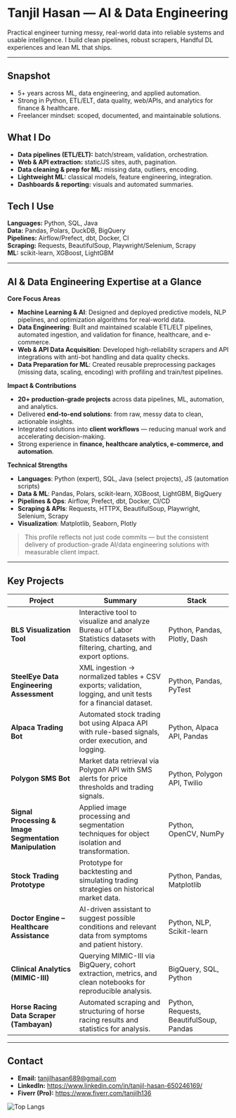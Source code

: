 # Tanjil Hasan — AI & Data Engineering

Practical engineer turning messy, real-world data into reliable systems and usable intelligence. I build clean pipelines, robust scrapers, Handful DL experiences and lean ML that ships.

---

## Snapshot
- 5+ years across ML, data engineering, and applied automation.
- Strong in Python, ETL/ELT, data quality, web/APIs, and analytics for finance & healthcare.
- Freelancer mindset: scoped, documented, and maintainable solutions.

## What I Do
- **Data pipelines (ETL/ELT):** batch/stream, validation, orchestration.
- **Web & API extraction:** static/JS sites, auth, pagination.
- **Data cleaning & prep for ML:** missing data, outliers, encoding.
- **Lightweight ML:** classical models, feature engineering, integration.
- **Dashboards & reporting:** visuals and automated summaries.

## Tech I Use
**Languages:** Python, SQL, Java  
**Data:** Pandas, Polars, DuckDB, BigQuery  
**Pipelines:** Airflow/Prefect, dbt, Docker, CI  
**Scraping:** Requests, BeautifulSoup, Playwright/Selenium, Scrapy  
**ML:** scikit-learn, XGBoost, LightGBM

---

## AI & Data Engineering Expertise at a Glance

**Core Focus Areas**
- **Machine Learning & AI**: Designed and deployed predictive models, NLP pipelines, and optimization algorithms for real-world data.
- **Data Engineering**: Built and maintained scalable ETL/ELT pipelines, automated ingestion, and validation for finance, healthcare, and e-commerce.
- **Web & API Data Acquisition**: Developed high-reliability scrapers and API integrations with anti-bot handling and data quality checks.
- **Data Preparation for ML**: Created reusable preprocessing packages (missing data, scaling, encoding) with profiling and train/test pipelines.

**Impact & Contributions**
- **20+ production-grade projects** across data pipelines, ML, automation, and analytics.
- Delivered **end-to-end solutions**: from raw, messy data to clean, actionable insights.
- Integrated solutions into **client workflows** — reducing manual work and accelerating decision-making.
- Strong experience in **finance, healthcare analytics, e-commerce, and automation**.

**Technical Strengths**
- **Languages**: Python (expert), SQL, Java (select projects), JS (automation scripts)
- **Data & ML**: Pandas, Polars, scikit-learn, XGBoost, LightGBM, BigQuery
- **Pipelines & Ops**: Airflow, Prefect, dbt, Docker, CI/CD
- **Scraping & APIs**: Requests, HTTPX, BeautifulSoup, Playwright, Selenium, Scrapy
- **Visualization**: Matplotlib, Seaborn, Plotly

> This profile reflects not just code commits — but the consistent delivery of production-grade AI/data engineering solutions with measurable client impact.

---

## Key Projects

| Project | Summary | Stack |
|---|---|---|
| **BLS Visualization Tool** | Interactive tool to visualize and analyze Bureau of Labor Statistics datasets with filtering, charting, and export options. | Python, Pandas, Plotly, Dash |
| **SteelEye Data Engineering Assessment** | XML ingestion → normalized tables + CSV exports; validation, logging, and unit tests for a financial dataset. | Python, Pandas, PyTest |
| **Alpaca Trading Bot** | Automated stock trading bot using Alpaca API with rule-based signals, order execution, and logging. | Python, Alpaca API, Pandas |
| **Polygon SMS Bot** | Market data retrieval via Polygon API with SMS alerts for price thresholds and trading signals. | Python, Polygon API, Twilio |
| **Signal Processing & Image Segmentation Manipulation** | Applied image processing and segmentation techniques for object isolation and transformation. | Python, OpenCV, NumPy |
| **Stock Trading Prototype** | Prototype for backtesting and simulating trading strategies on historical market data. | Python, Pandas, Matplotlib |
| **Doctor Engine – Healthcare Assistance** | AI-driven assistant to suggest possible conditions and relevant data from symptoms and patient history. | Python, NLP, Scikit-learn |
| **Clinical Analytics (MIMIC-III)** | Querying MIMIC-III via BigQuery, cohort extraction, metrics, and clean notebooks for reproducible analysis. | BigQuery, SQL, Python |
| **Horse Racing Data Scraper (Tambayan)** | Automated scraping and structuring of horse racing results and statistics for analysis. | Python, Requests, BeautifulSoup, Pandas |

---

## Contact
- **Email:** tanjilhasan689@gmail.com  
- **LinkedIn:** https://www.linkedin.com/in/tanjil-hasan-650246169/  
- **Fiverr (Pro):** https://www.fiverr.com/tanjilh136

![Top Langs](https://github-readme-stats.vercel.app/api/top-langs/?username=tanjilh136&layout=compact&hide=Jupyter%20Notebook,HTML,CSS,JavaScript,Shell)


